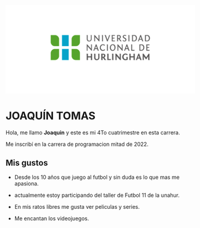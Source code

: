 ![Logo UNAHUR](./assets/UNAHUR.png)
# JOAQUÍN TOMAS

Hola, me llamo **Joaquin** y este es mi 4To cuatrimestre en esta carrera.

Me inscribí en la carrera de programacion mitad de 2022.

## Mis gustos

- Desde los 10 años que juego al futbol y sin duda es lo que mas me apasiona.

- actualmente estoy participando del taller de Futbol 11 de la unahur.

- En mis ratos libres me gusta ver peliculas y series.

- Me encantan los videojuegos.

